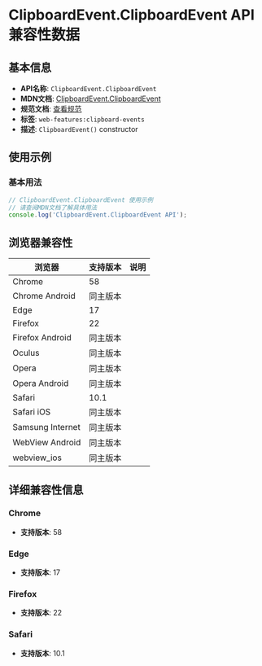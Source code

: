 # ClipboardEvent.ClipboardEvent API 兼容性数据

## 基本信息

- **API名称**: `ClipboardEvent.ClipboardEvent`
- **MDN文档**: [ClipboardEvent.ClipboardEvent](https://developer.mozilla.org/docs/Web/API/ClipboardEvent/ClipboardEvent)
- **规范文档**: [查看规范](https://w3c.github.io/clipboard-apis/#dom-clipboardevent-clipboardevent)
- **标签**: `web-features:clipboard-events`
- **描述**: `ClipboardEvent()` constructor

## 使用示例

### 基本用法

```javascript
// ClipboardEvent.ClipboardEvent 使用示例
// 请查阅MDN文档了解具体用法
console.log('ClipboardEvent.ClipboardEvent API');
```

## 浏览器兼容性

| 浏览器 | 支持版本 | 说明 |
|--------|----------|------|
| Chrome | 58 |  |
| Chrome Android | 同主版本 |  |
| Edge | 17 |  |
| Firefox | 22 |  |
| Firefox Android | 同主版本 |  |
| Oculus | 同主版本 |  |
| Opera | 同主版本 |  |
| Opera Android | 同主版本 |  |
| Safari | 10.1 |  |
| Safari iOS | 同主版本 |  |
| Samsung Internet | 同主版本 |  |
| WebView Android | 同主版本 |  |
| webview_ios | 同主版本 |  |

## 详细兼容性信息

### Chrome

- **支持版本**: 58

### Edge

- **支持版本**: 17

### Firefox

- **支持版本**: 22

### Safari

- **支持版本**: 10.1

